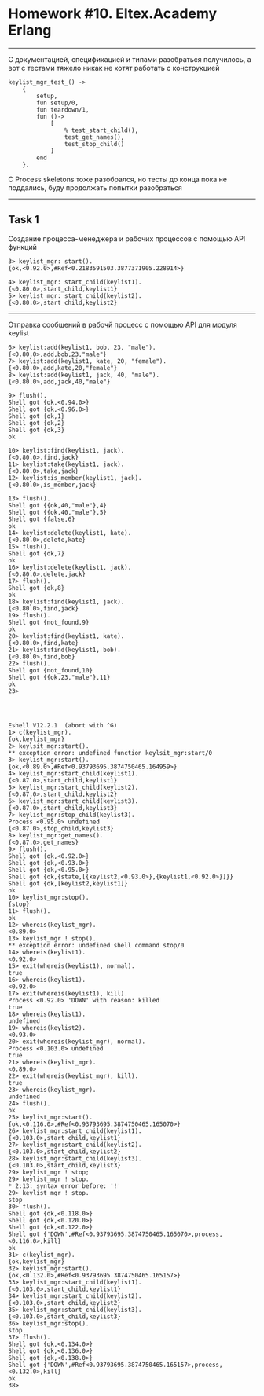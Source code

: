 # Homework #10. Eltex.Academy Erlang #


_______________________________
С документацией, спецификацией и типами разобраться получилось, а вот с тестами тяжело 
никак не хотят работать с конструкцией

    keylist_mgr_test_() ->
        {
            setup, 
            fun setup/0,
            fun teardown/1,
            fun ()->
                [
                    % test_start_child(),
                    test_get_names(),
                    test_stop_child()
                ]
            end
        }.

С Process skeletons тоже разобрался, но тесты до конца пока не поддались, буду продолжать попытки разобраться

______________


## Task 1 ##
Создание процесса-менеджера и рабочих процессов с помощью API функций 

    3> keylist_mgr: start().
    {ok,<0.92.0>,#Ref<0.2183591503.3877371905.228914>}

    4> keylist_mgr: start_child(keylist1).
    {<0.80.0>,start_child,keylist1}
    5> keylist_mgr: start_child(keylist2).
    {<0.80.0>,start_child,keylist2}

---

Отправка сообщений в рабочй процесс с помощью API для модуля keylist

    6> keylist:add(keylist1, bob, 23, "male").
    {<0.80.0>,add,bob,23,"male"}
    7> keylist:add(keylist1, kate, 20, "female").
    {<0.80.0>,add,kate,20,"female"}
    8> keylist:add(keylist1, jack, 40, "male").  
    {<0.80.0>,add,jack,40,"male"}

    9> flush().
    Shell got {ok,<0.94.0>}
    Shell got {ok,<0.96.0>}
    Shell got {ok,1}
    Shell got {ok,2}
    Shell got {ok,3}
    ok

    10> keylist:find(keylist1, jack).            
    {<0.80.0>,find,jack}
    11> keylist:take(keylist1, jack).
    {<0.80.0>,take,jack}
    12> keylist:is_member(keylist1, jack).
    {<0.80.0>,is_member,jack}

    13> flush().
    Shell got {{ok,40,"male"},4}
    Shell got {{ok,40,"male"},5}
    Shell got {false,6}
    ok
    14> keylist:delete(keylist1, kate).    
    {<0.80.0>,delete,kate}
    15> flush().
    Shell got {ok,7}
    ok
    16> keylist:delete(keylist1, jack).
    {<0.80.0>,delete,jack}
    17> flush().
    Shell got {ok,8}
    ok
    18> keylist:find(keylist1, jack).  
    {<0.80.0>,find,jack}
    19> flush().
    Shell got {not_found,9}
    ok
    20> keylist:find(keylist1, kate).
    {<0.80.0>,find,kate}
    21> keylist:find(keylist1, bob). 
    {<0.80.0>,find,bob}
    22> flush().
    Shell got {not_found,10}
    Shell got {{ok,23,"male"},11}
    ok
    23>




    Eshell V12.2.1  (abort with ^G)
    1> c(keylist_mgr).
    {ok,keylist_mgr}
    2> keylsit_mgr:start().
    ** exception error: undefined function keylsit_mgr:start/0
    3> keylist_mgr:start().
    {ok,<0.89.0>,#Ref<0.93793695.3874750465.164959>}
    4> keylist_mgr:start_child(keylist1).
    {<0.87.0>,start_child,keylist1}
    5> keylist_mgr:start_child(keylist2).
    {<0.87.0>,start_child,keylist2}
    6> keylist_mgr:start_child(keylist3).
    {<0.87.0>,start_child,keylist3}
    7> keylist_mgr:stop_child(keylist3). 
    Process <0.95.0> undefined
    {<0.87.0>,stop_child,keylist3}
    8> keylist_mgr:get_names().         
    {<0.87.0>,get_names}
    9> flush().
    Shell got {ok,<0.92.0>}
    Shell got {ok,<0.93.0>}
    Shell got {ok,<0.95.0>}
    Shell got {ok,{state,[{keylist2,<0.93.0>},{keylist1,<0.92.0>}]}}
    Shell got {ok,[keylist2,keylist1]}
    ok
    10> keylist_mgr:stop().     
    {stop}
    11> flush().
    ok
    12> whereis(keylist_mgr).
    <0.89.0>
    13> keylist_mgr ! stop().
    ** exception error: undefined shell command stop/0
    14> whereis(keylist1).   
    <0.92.0>
    15> exit(whereis(keylist1), normal).
    true
    16> whereis(keylist1).
    <0.92.0>
    17> exit(whereis(keylist1), kill).  
    Process <0.92.0> 'DOWN' with reason: killed
    true
    18> whereis(keylist1).
    undefined
    19> whereis(keylist2).
    <0.93.0>
    20> exit(whereis(keylist_mgr), normal).
    Process <0.103.0> undefined
    true
    21> whereis(keylist_mgr).
    <0.89.0>
    22> exit(whereis(keylist_mgr), kill).  
    true
    23> whereis(keylist_mgr).
    undefined
    24> flush().
    ok
    25> keylist_mgr:start().
    {ok,<0.116.0>,#Ref<0.93793695.3874750465.165070>}
    26> keylist_mgr:start_child(keylist1).
    {<0.103.0>,start_child,keylist1}
    27> keylist_mgr:start_child(keylist2).
    {<0.103.0>,start_child,keylist2}
    28> keylist_mgr:start_child(keylist3).
    {<0.103.0>,start_child,keylist3}
    29> keylist_mgr ! stop;
    29> keylist_mgr ! stop.
    * 2:13: syntax error before: '!'
    29> keylist_mgr ! stop.
    stop
    30> flush().
    Shell got {ok,<0.118.0>}
    Shell got {ok,<0.120.0>}
    Shell got {ok,<0.122.0>}
    Shell got {'DOWN',#Ref<0.93793695.3874750465.165070>,process,<0.116.0>,kill}
    ok
    31> c(keylist_mgr).
    {ok,keylist_mgr}
    32> keylist_mgr:start().
    {ok,<0.132.0>,#Ref<0.93793695.3874750465.165157>}
    33> keylist_mgr:start_child(keylist1).
    {<0.103.0>,start_child,keylist1}
    34> keylist_mgr:start_child(keylist2).
    {<0.103.0>,start_child,keylist2}
    35> keylist_mgr:start_child(keylist3).
    {<0.103.0>,start_child,keylist3}
    36> keylist_mgr:stop().  
    stop
    37> flush().
    Shell got {ok,<0.134.0>}
    Shell got {ok,<0.136.0>}
    Shell got {ok,<0.138.0>}
    Shell got {'DOWN',#Ref<0.93793695.3874750465.165157>,process,<0.132.0>,kill}
    ok
    38>



